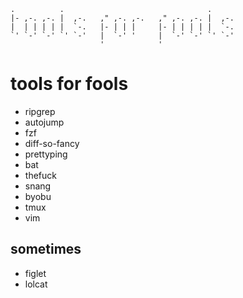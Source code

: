     .          .                                .      
    |- ,-. ,-. |  ,-.   ," ,-. ,-.   ," ,-. ,-. |  ,-. 
    |  | | | | |  `-.   |- | | |     |- | | | | |  `-. 
    `' `-' `-' `' `-'   |  `-' '     |  `-' `-' `' `-' 
                        '            '                 

# tools for fools

- ripgrep
- autojump
- fzf
- diff-so-fancy
- prettyping
- bat
- thefuck
- snang
- byobu
- tmux
- vim

## sometimes
- figlet
- lolcat


